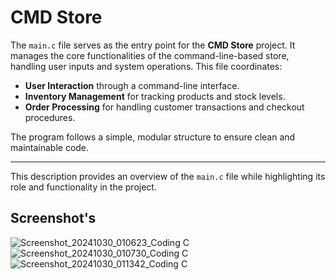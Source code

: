 # CMD Store

The `main.c` file serves as the entry point for the **CMD Store** project. It manages the core functionalities of the command-line-based store, handling user inputs and system operations. This file coordinates:

- **User Interaction** through a command-line interface.
- **Inventory Management** for tracking products and stock levels.
- **Order Processing** for handling customer transactions and checkout procedures.

The program follows a simple, modular structure to ensure clean and maintainable code.

--- 

This description provides an overview of the `main.c` file while highlighting its role and functionality in the project.

## Screenshot's

![Screenshot_20241030_010623_Coding C](https://github.com/user-attachments/assets/3c3a8172-e5cc-4a69-b4ed-d3edf7def132)
![Screenshot_20241030_010730_Coding C](https://github.com/user-attachments/assets/14ef469c-c9e4-4890-a7f4-bda39bc736e6)
![Screenshot_20241030_011342_Coding C](https://github.com/user-attachments/assets/1651bf4f-64b3-4431-9bc0-6df87ed63b62)
